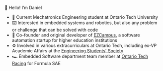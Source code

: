👋 Hello! I’m Daniel

- 🤖 Current Mechatronics Engineering student at Ontario Tech University
- ⌨️ Interested in embedded systems and robotics, but also any problem or challenge that can be solved with code
- 📅 Co-founder and original developer of [EZCampus](https://ezcampus.org), a software automation startup for higher education institutions
- ⚙️ Involved in various extracurriculars at Ontario Tech, including ex-VP Academic Affairs at the [Engineering Students' Society](https://otengsoc.ca)
- 🏎️ Embedded Software department team member at [Ontario Tech Racing](https://ontariotechracing.ca) for Formula SAE